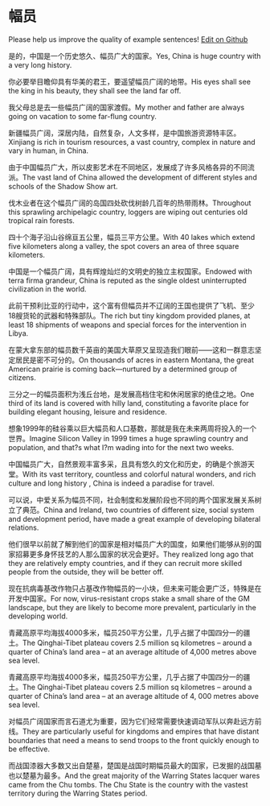 # 幅员

Please help us improve the quality of example sentences! [Edit on Github](https://github.com/jiyushe/jiyu-example-sentence-source/blob/main/chinese/fuyuan_1.md)

<p><span class="chinese">是的，中国是一个历史悠久、幅员广大的国家。</span><span class="english">Yes, China is huge country with a very long history.</span></p>

<p><span class="chinese">你必要举目瞻仰具有华美的君王，要遥望幅员广阔的地带。</span><span class="english">His eyes shall see the king in his beauty, they shall see the land far off.</span></p>

<p><span class="chinese">我父母总是去一些幅员广阔的国家渡假。</span><span class="english">My mother and father are always going on vacation to some far-flung country.</span></p>

<p><span class="chinese">新疆幅员广阔，深居内陆，自然复杂，人文多样，是中国旅游资源特丰区。</span><span class="english">Xinjiang is rich in tourism resources, a vast country, complex in nature and vary in human, in China.</span></p>

<p><span class="chinese">由于中国幅员广大，所以皮影艺术在不同地区，发展成了许多风格各异的不同流派。</span><span class="english">The vast land of China allowed the development of different styles and schools of the Shadow Show art.</span></p>

<p><span class="chinese">伐木业者在这个幅员广阔的岛国四处砍伐树龄几百年的热带雨林。</span><span class="english">Throughout this sprawling archipelagic country, loggers are wiping out centuries old tropical rain forests.</span></p>

<p><span class="chinese">四十个海子沿山谷绵亘五公里，幅员三平方公里。</span><span class="english">With 40 lakes which extend five kilometers along a valley, the spot covers an area of three square kilometers.</span></p>

<p><span class="chinese">中国是一个幅员广阔，具有辉煌灿烂的文明史的独立主权国家。</span><span class="english">Endowed with terra firma grandeur, China is reputed as the single oldest uninterrupted civilization in the world.</span></p>

<p><span class="chinese">此前干预利比亚的行动中，这个富有但幅员并不辽阔的王国也提供了飞机、至少18艘货轮的武器和特殊部队。</span><span class="english">The rich but tiny kingdom provided planes, at least 18 shipments of weapons and special forces for the intervention in Libya.</span></p>

<p><span class="chinese">在蒙大拿东部的幅员数千英亩的美国大草原又呈现造我们眼前——这和一群意志坚定居民是密不可分的。</span><span class="english">On thousands of acres in eastern Montana, the great American prairie is coming back—nurtured by a determined group of citizens.</span></p>

<p><span class="chinese">三分之一的幅员面积为浅丘台地，是发展高档住宅和休闲居家的绝佳之地。</span><span class="english">One third of its land is covered with hilly land, constituting a favorite place for building elegant housing, leisure and residence.</span></p>

<p><span class="chinese">想象1999年的硅谷乘以巨大幅员和人口基数，那就是我在未来两周将投入的一个世界。</span><span class="english">Imagine Silicon Valley in 1999 times a huge sprawling country and population, and that?s what I?m wading into for the next two weeks.</span></p>

<p><span class="chinese">中国幅员广大，自然景观丰富多采，且具有悠久的文化和历史，的确是个旅游天堂。</span><span class="english">With its vast territory, countless and colorful natural wonders, and rich culture and long history , China is indeed a paradise for travel.</span></p>

<p><span class="chinese">可以说，中爱关系为幅员不同，社会制度和发展阶段也不同的两个国家发展关系树立了典范。</span><span class="english">China and Ireland, two countries of different size, social system and development period, have made a great example of developing bilateral relations.</span></p>

<p><span class="chinese">他们很早以前就了解到他们的国家是相对幅员广大的国度，如果他们能够从别的国家招募更多身怀技艺的人那么国家的状况会更好。</span><span class="english">They realized long ago that they are relatively empty countries, and if they can recruit more skilled people from the outside, they will be better off.</span></p>

<p><span class="chinese">现在抗病毒基改作物只占基改作物幅员的一小块，但未来可能会更广泛，特殊是在开发中国家。</span><span class="english">For now, virus-resistant crops stake a small share of the GM landscape, but they are likely to become more prevalent, particularly in the developing world.</span></p>

<p><span class="chinese">青藏高原平均海拔4000多米，幅员250平方公里，几乎占据了中国四分一的疆土。</span><span class="english">The Qinghai-Tibet plateau covers 2.5 million sq kilometres – around a quarter of China’s land area – at an average altitude of 4,000 metres above sea level.</span></p>

<p><span class="chinese">青藏高原平均海拔4000多米，幅员250平方公里，几乎占据了中国四分一的疆土。</span><span class="english">The Qinghai-Tibet plateau covers 2.5 million sq kilometres – around a quarter of China’s land area – at an average altitude of 4, 000 metres above sea level.</span></p>

<p><span class="chinese">对幅员广阔国家而言石道尤为重要，因为它们经常需要快速调动军队以奔赴远方前线。</span><span class="english">They are particularly useful for kingdoms and empires that have distant boundaries that need a means to send troops to the front quickly enough to be effective.</span></p>

<p><span class="chinese">而战国漆器大多数又出自楚墓，楚国是战国时期幅员最大的国家，已发掘的战国墓也以楚墓为最多。</span><span class="english">And the great majority of the Warring States lacquer wares came from the Chu tombs. The Chu State is the country with the vastest territory during the Warring States period.</span></p>

